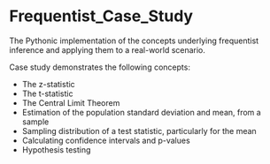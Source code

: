 # Frequentist_Case_Study
The Pythonic implementation of the concepts underlying frequentist inference and applying them to a real-world scenario. 

Case study demonstrates the following concepts:
- The z-statistic
- The t-statistic
- The Central Limit Theorem
- Estimation of the population standard deviation and mean, from a sample
- Sampling distribution of a test statistic, particularly for the mean
- Calculating confidence intervals and p-values
- Hypothesis testing
